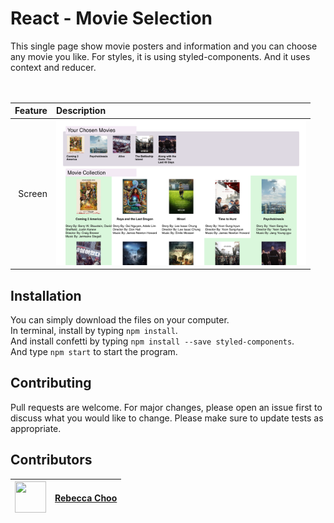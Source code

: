# React - Movie Selection

This single page show movie posters and information and you can choose any movie you like. For styles, it is using styled-components. And it uses context and reducer.<br /><br /><br />

| Feature | Description |
| -----: | :----------- |
|  Screen | <img src="https://github.com/rebeccachoo/react-movie-collection/blob/main/screenshot.png?raw=true"  width="400">| 

## Installation

You can simply download the files on your computer. <br />
In terminal, install by typing `npm install`.  <br />
And install confetti by typing `npm install --save styled-components`.  <br />
And type `npm start` to start the program.
 
## Contributing

Pull requests are welcome. For major changes, please open an issue first to discuss what you would like to change.
Please make sure to update tests as appropriate. 


##  Contributors

|  <img src="https://avatars.githubusercontent.com/u/254729?s=460&u=58ed23724180265db677357b4133d4ef970d6407&v=4" width="50" height="50" /> |<a href="https://github.com/rebeccachoo" target="_blank">Rebecca Choo</a>| 
| ----------- | ----------- |
